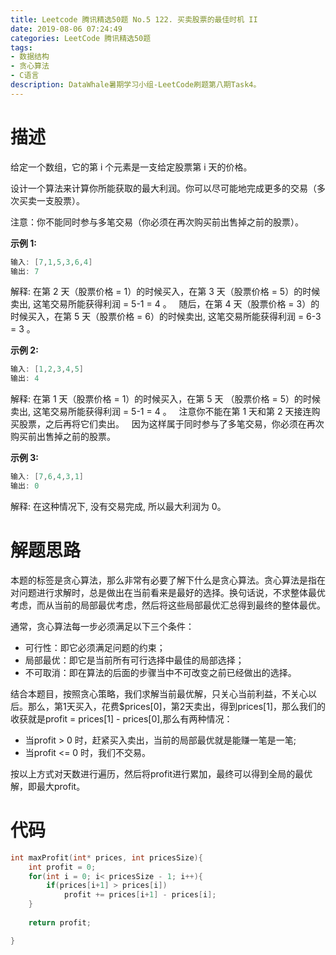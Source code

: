 ```yaml
---
title: Leetcode 腾讯精选50题 No.5 122. 买卖股票的最佳时机 II
date: 2019-08-06 07:24:49
categories: LeetCode 腾讯精选50题
tags:
- 数据结构
- 贪心算法
- C语言
description: DataWhale暑期学习小组-LeetCode刷题第八期Task4。
---
```

# 描述

给定一个数组，它的第 i 个元素是一支给定股票第 i 天的价格。

设计一个算法来计算你所能获取的最大利润。你可以尽可能地完成更多的交易（多次买卖一支股票）。

注意：你不能同时参与多笔交易（你必须在再次购买前出售掉之前的股票）。

**示例 1:**


```c
输入: [7,1,5,3,6,4]
输出: 7
```


解释: 在第 2 天（股票价格 = 1）的时候买入，在第 3 天（股票价格 = 5）的时候卖出, 这笔交易所能获得利润 = 5-1 = 4 。
     随后，在第 4 天（股票价格 = 3）的时候买入，在第 5 天（股票价格 = 6）的时候卖出, 这笔交易所能获得利润 = 6-3 = 3 。


**示例 2:**

```c
输入: [1,2,3,4,5]
输出: 4
```


解释: 在第 1 天（股票价格 = 1）的时候买入，在第 5 天 （股票价格 = 5）的时候卖出, 这笔交易所能获得利润 = 5-1 = 4 。
     注意你不能在第 1 天和第 2 天接连购买股票，之后再将它们卖出。
     因为这样属于同时参与了多笔交易，你必须在再次购买前出售掉之前的股票。


**示例 3:**

```c
输入: [7,6,4,3,1]
输出: 0

```
解释: 在这种情况下, 没有交易完成, 所以最大利润为 0。



# 解题思路

本题的标签是贪心算法，那么非常有必要了解下什么是贪心算法。贪心算法是指在对问题进行求解时，总是做出在当前看来是最好的选择。换句话说，不求整体最优考虑，而从当前的局部最优考虑，然后将这些局部最优汇总得到最终的整体最优。

通常，贪心算法每一步必须满足以下三个条件：

- 可行性：即它必须满足问题的约束；
- 局部最优：即它是当前所有可行选择中最佳的局部选择；
- 不可取消：即在算法的后面的步骤当中不可改变之前已经做出的选择。

结合本题目，按照贪心策略，我们求解当前最优解，只关心当前利益，不关心以后。那么，第1天买入，花费$prices[0]，第2天卖出，得到prices[1]，那么我们的收获就是profit = prices[1] - prices[0],那么有两种情况：

- 当profit > 0 时，赶紧买入卖出，当前的局部最优就是能赚一笔是一笔;
- 当profit <= 0 时，我们不交易。

按以上方式对天数进行遍历，然后将profit进行累加，最终可以得到全局的最优解，即最大profit。

# 代码

```c
int maxProfit(int* prices, int pricesSize){
    int profit = 0;
    for(int i = 0; i< pricesSize - 1; i++){
        if(prices[i+1] > prices[i])
            profit += prices[i+1] - prices[i];
    }
    
    return profit;

}

```
